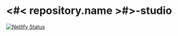 # <#< repository.name >#>-studio

[![Netlify Status](https://api.netlify.com/api/v1/badges/6b7156d6-62f4-4959-a2e5-014522e1e4ee/deploy-status)](https://app.netlify.com/sites/kryptonunite/deploys)